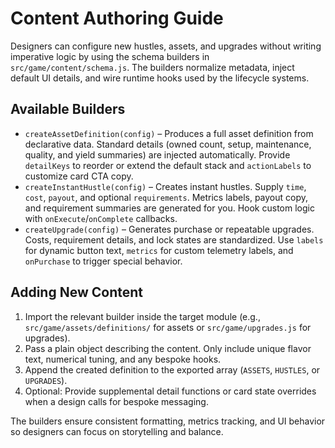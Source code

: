 # Content Authoring Guide

Designers can configure new hustles, assets, and upgrades without writing imperative logic by using the schema builders in `src/game/content/schema.js`. The builders normalize metadata, inject default UI details, and wire runtime hooks used by the lifecycle systems.

## Available Builders

- `createAssetDefinition(config)` – Produces a full asset definition from declarative data. Standard details (owned count, setup, maintenance, quality, and yield summaries) are injected automatically. Provide `detailKeys` to reorder or extend the default stack and `actionLabels` to customize card CTA copy.
- `createInstantHustle(config)` – Creates instant hustles. Supply `time`, `cost`, `payout`, and optional `requirements`. Metrics labels, payout copy, and requirement summaries are generated for you. Hook custom logic with `onExecute`/`onComplete` callbacks.
- `createUpgrade(config)` – Generates purchase or repeatable upgrades. Costs, requirement details, and lock states are standardized. Use `labels` for dynamic button text, `metrics` for custom telemetry labels, and `onPurchase` to trigger special behavior.

## Adding New Content

1. Import the relevant builder inside the target module (e.g., `src/game/assets/definitions/` for assets or `src/game/upgrades.js` for upgrades).
2. Pass a plain object describing the content. Only include unique flavor text, numerical tuning, and any bespoke hooks.
3. Append the created definition to the exported array (`ASSETS`, `HUSTLES`, or `UPGRADES`).
4. Optional: Provide supplemental detail functions or card state overrides when a design calls for bespoke messaging.

The builders ensure consistent formatting, metrics tracking, and UI behavior so designers can focus on storytelling and balance.

